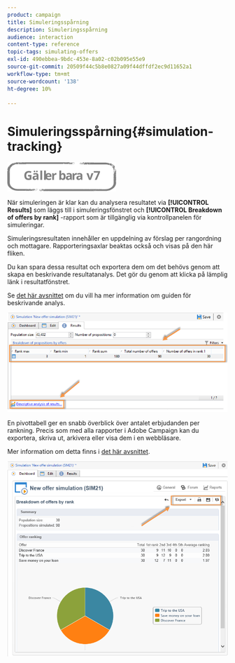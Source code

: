 ```yaml
---
product: campaign
title: Simuleringsspårning
description: Simuleringsspårning
audience: interaction
content-type: reference
topic-tags: simulating-offers
exl-id: 490ebbea-9bdc-453e-8a02-c02b095e55e9
source-git-commit: 20509f44c5b8e0827a09f44dffdf2ec9d11652a1
workflow-type: tm+mt
source-wordcount: '138'
ht-degree: 10%

---
```


# Simuleringsspårning{#simulation-tracking}

![](../../assets/v7-only.svg)

När simuleringen är klar kan du analysera resultatet via **[!UICONTROL Results]** som läggs till i simuleringsfönstret och **[!UICONTROL Breakdown of offers by rank]** -rapport som är tillgänglig via kontrollpanelen för simuleringar.

Simuleringsresultaten innehåller en uppdelning av förslag per rangordning och mottagare. Rapporteringsaxlar beaktas också och visas på den här fliken.

Du kan spara dessa resultat och exportera dem om det behövs genom att skapa en beskrivande resultatanalys. Det gör du genom att klicka på lämplig länk i resultatfönstret.

Se [det här avsnittet](../../reporting/using/about-descriptive-analysis.md) om du vill ha mer information om guiden för beskrivande analys.

![](assets/offer_simulation_012.png)

En pivottabell ger en snabb överblick över antalet erbjudanden per rankning. Precis som med alla rapporter i Adobe Campaign kan du exportera, skriva ut, arkivera eller visa dem i en webbläsare.

Mer information om detta finns i [det här avsnittet](../../reporting/using/actions-on-reports.md).

![](assets/offer_simulation_013.png)
